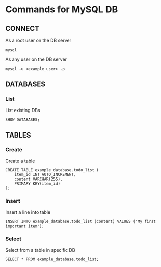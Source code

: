 # Commands for MySQL DB

## CONNECT

As a root user on the DB server
```
mysql
```

As any user on the DB server
```
mysql -u <example_user> -p
```


## DATABASES

### List
List existing DBs
```
SHOW DATABASES;
```


## TABLES

### Create 

Create a table
```
CREATE TABLE example_database.todo_list (
    item_id INT AUTO_INCREMENT,
    content VARCHAR(255),
    PRIMARY KEY(item_id)
);
```

### Insert

Insert a line into table
```
INSERT INTO example_database.todo_list (content) VALUES ("My first important item");
```


### Select

Select from a table in specific DB
```
SELECT * FROM example_database.todo_list;
```










